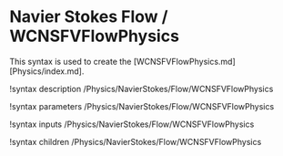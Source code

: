# Navier Stokes Flow / WCNSFVFlowPhysics

This syntax is used to create the [WCNSFVFlowPhysics.md] [Physics/index.md].

!syntax description /Physics/NavierStokes/Flow/WCNSFVFlowPhysics

!syntax parameters /Physics/NavierStokes/Flow/WCNSFVFlowPhysics

!syntax inputs /Physics/NavierStokes/Flow/WCNSFVFlowPhysics

!syntax children /Physics/NavierStokes/Flow/WCNSFVFlowPhysics
